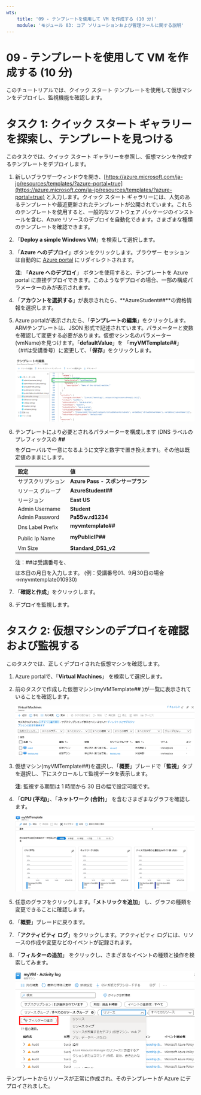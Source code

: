 ```yaml
---
wts:
    title: '09 - テンプレートを使用して VM を作成する (10 分)'
    module: 'モジュール 03: コア ソリューションおよび管理ツールに関する説明'
---
```

# 09 - テンプレートを使用して VM を作成する (10 分)

このチュートリアルでは、クイック スタート テンプレートを使用して仮想マシンをデプロイし、監視機能を確認します。

# タスク 1: クイック スタート ギャラリーを探索し、テンプレートを見つける 

このタスクでは、クイック スタート ギャラリーを参照し、仮想マシンを作成するテンプレートをデプロイします。 

1. 新しいブラウザーウィンドウを開き、[https://azure.microsoft.com/ja-jp/resources/templates/?azure-portal=true](https://azure.microsoft.com/ja-jp/resources/templates/?azure-portal=true) と入力します。クイック スタート ギャラリーには、人気のあるテンプレートや最近更新されたテンプレートが公開されています。これらのテンプレートを使用すると、一般的なソフトウェア パッケージのインストールを含む、Azure リソースのデプロイを自動化できます。さまざまな種類のテンプレートを確認できます。

2. 「**Deploy a simple Windows VM**」を検索して選択します。

3. 「**Azure へのデプロイ**」ボタンをクリックします。ブラウザー セッションは自動的に [Azure portal](http://portal.azure.com/) にリダイレクトされます。

    **注**: 「**Azure へのデプロイ**」 ボタンを使用すると、テンプレートを Azure portal に直接デプロイできます。このようなデプロイの場合、一部の構成パラメーターのみが表示されます。 

4. 「**アカウントを選択する**」が表示されたら、**AzureStudent##**の資格情報を選択します。

5. Azure portalが表示されたら、「**テンプレートの編集**」をクリックします。ARMテンプレートは、JSON 形式で記述されています。パラメーターと変数を確認して変更する必要があります。仮想マシン名のパラメーター(vmName)を見つけます。「**defaultValue**」を 「**myVMTemplate##**」 （##は受講番号）に変更して、「**保存**」をクリックします。 

    ![VM 名が変更されたテンプレートのスクリーンショット。](./images/0901.png)

6. テンプレートにより必要とされるパラメーターを構成します (DNS ラベルのプレフィックスの **##$$$$** をグローバルで一意になるように文字と数字で置き換えます)。その他は既定値のままにします。 

    | 設定| 値|
    |----|----|
    | サブスクリプション | **Azure Pass - スポンサープラン** |
    | リソース グループ | **AzureStudent##** |
    | リージョン | **East US** |
    | Admin Username | **Student** |
    | Admin Password | **Pa55w.rd1234** |
    | Dns Label Prefix | **myvmtemplate##$$$$** |
    | Public Ip Name | **myPublicIP##$$$$** |
    | Vm Size | **Standard_DS1_v2** |
    
    注：##は受講番号を、$$$$は本日の月日を入力します。 (例：受講番号01、9月30日の場合→myvmtemplate010930)


7. 「**確認と作成**」をクリックします。

8. デプロイを監視します。 

# タスク 2: 仮想マシンのデプロイを確認および監視する

このタスクでは、正しくデプロイされた仮想マシンを確認します。 

1. Azure portalで、「**Virtual Machines**」 を検索して選択します。

2. 前のタスクで作成した仮想マシン(myVMTemplate## )が一覧に表示されていることを確認します。 

    ![仮想マシン ページのスクリーンショット。新しい VM が表示され、実行されます。](./images/0902.png)

3. 仮想マシン(myVMTemplate##)を選択し、「**概要**」ブレードで「**監視**」タブを選択し、下にスクロールして監視データを表示します。

    **注**: 監視する期間は 1 時間から 30 日の幅で設定可能です。

4. 「**CPU (平均)**」、「**ネットワーク (合計)**」 を含むさまざまなグラフを確認します。 

    ![仮想マシンの監視グラフのスクリーンショット。](./images/0903.png)

5. 任意のグラフをクリックします。「**メトリックを追加**」 し、グラフの種類を変更できることに確認します。

6. 「**概要**」ブレードに戻ります。

7. 「**アクティビティ ログ**」をクリックします。アクティビティ ログには、リソースの作成や変更などのイベントが記録されます。 

8. 「**フィルターの追加**」 をクリックし、さまざまなイベントの種類と操作を検索してみます。 

    ![「イベントの種類」が選択された「フィルターの追加」ページのスクリーンショット。](./images/0904.png)

テンプレートからリソースが正常に作成され、そのテンプレートが Azure にデプロイされました。
